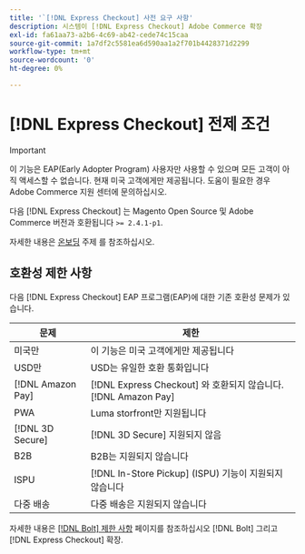 ```yaml
---
title: '`[!DNL Express Checkout] 사전 요구 사항'
description: 시스템이 [!DNL Express Checkout] Adobe Commerce 확장
exl-id: fa61aa73-a2b6-4c69-ab42-cede74c15caa
source-git-commit: 1a7df2c5581ea6d590aa1a2f701b4428371d2299
workflow-type: tm+mt
source-wordcount: '0'
ht-degree: 0%

---
```


# [!DNL Express Checkout] 전제 조건

>[!IMPORTANT]
>
> 이 기능은 EAP(Early Adopter Program) 사용자만 사용할 수 있으며 모든 고객이 아직 액세스할 수 없습니다. 현재 미국 고객에게만 제공됩니다. 도움이 필요한 경우 Adobe Commerce 지원 센터에 문의하십시오.

다음 [!DNL Express Checkout] 는 Magento Open Source 및 Adobe Commerce 버전과 호환됩니다 `>= 2.4.1-p1`.

자세한 내용은 [온보딩](../express-checkout/onboarding.md) 주제 를 참조하십시오.

## 호환성 제한 사항

다음 [!DNL Express Checkout] EAP 프로그램(EAP)에 대한 기존 호환성 문제가 있습니다.

| **문제** | **제한** |
|----------------|-----------------|
| 미국만 | 이 기능은 미국 고객에게만 제공됩니다 |
| USD만 | USD는 유일한 호환 통화입니다 |
| [!DNL Amazon Pay] | [!DNL Express Checkout] 와 호환되지 않습니다. [!DNL Amazon Pay] |
| PWA | Luma storfront만 지원됩니다 |
| [!DNL 3D Secure] | [!DNL 3D Secure] 지원되지 않음 |
| B2B | B2B는 지원되지 않습니다 |
| ISPU | [!DNL In-Store Pickup] (ISPU) 기능이 지원되지 않습니다 |
| 다중 배송 | 다중 배송은 지원되지 않습니다 |

자세한 내용은 [[!DNL Bolt] 제한 사항](https://help.bolt.com/integrations/adobe-express-checkout/set-up/#limitations) 페이지를 참조하십시오 [!DNL Bolt] 그리고 [!DNL Express Checkout] 확장.
